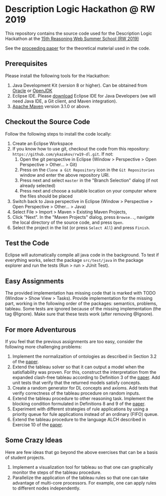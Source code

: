 # Description Logic Hackathon @ RW 2019
This repository contains the source code used for the Description Logic Hackathon at the 
[15th Reasoning Web Summer School (RW 2019)](https://rulemlrr19.inf.unibz.it/rw2019/)

See the [proceeding paper](https://doi.org/10.1007/978-3-030-31423-1_1) for the theoretical material used in the code.

## Prerequisites
Please install the following tools for the Hackathon:
1. Java Development Kit (version 8 or higher). Can be obtained from [Oracle](https://www.oracle.com/technetwork/java/javase/downloads) or [OpenJDK](https://openjdk.java.net/install/)
2. Eclipse IDE. Please [download](https://www.eclipse.org/downloads/) Eclipse IDE for Java Developers (we will need Java IDE, a Git client, and Maven integration).
3. [Apache Maven](https://maven.apache.org/) version 3.1.0 or above.

## Checkout the Source Code
Follow the following steps to install the code locally:
1. Create an Eclipse Workspace
2. If you know how to use git, checkout the code from this repository: `https://github.com/ykazakov/rw19-dl.git`.
  If not:
   1. Open the git perspective in Eclipse (Window > Perspective > Open Perspective > Other... > Git)
   2. Press on the `Clone a Git Repository` icon in the `Git Repositories` window and enter the above repository URI.
   3. Press next and select `master` in the "Branch Selection" dialog (if not already selected)
   4. Press next and choose a suitable location on your computer where the files should be placed
3. Switch back to Java perspective in Eclipse (Window > Perspective > Open Perspective > Other... > Java)
4. Select File > Import > Maven > Existing Maven Projects, 
5. Click "Next". In the "Maven Projects" dialog, press `Browse..`, navigate the local directory of the source code, and press `Open`.
6. Select the project in the list (or press `Select All`) and press `Finish`.

## Test the Code
Eclipse will automatically compile all java code in the background. 
To test if everything works, select the package `src/test/java` in the package explorer and run the tests (Run > run > JUnit Test).

## Easy Assignments
The provided implementation has missing code that is marked with TODO (Window > Show View > Tasks).
Provide implementation for the missing part, working in the following order of the packages: semantics, problems, tableau.
Some tests are ignored because of the missing implementation (the tag @Ignore). Make sure that these tests work (after removing @Ignore).

## For more Adventurous
If you feel that the previous assignments are too easy, consider the following more challenging problems:
1. Implement the normalizaition of ontologies as described in Section 3.2 of the [paper](https://doi.org/10.1007/978-3-030-31423-1_1).
2. Extend the tableau solver so that it can output a model when the satisfiability was proven. For this, construct the interpretation from the expanded clash-free tableau according to Definition 3 of the [paper](https://doi.org/10.1007/978-3-030-31423-1_1). Add unit tests that verify that the returned models satisfy concepts.
4. Create a random generator for DL concepts and axioms. Add tests that verify correctness of the tableau procedure on random inputs.
5. Extend the tableau procedure to other reasoning task. Implement the blocking condition formulated in Definitions 8 and 9 of the [paper](https://doi.org/10.1007/978-3-030-31423-1_1).
6. Experiment with different strategies of rule applications by using a priority queue for fule applications instead of an ordinary (FIFO) queue.
7. Extend the tableau procedure to the language ALCH described in Exercise 10 of the [paper](https://doi.org/10.1007/978-3-030-31423-1_1).

## Some Crazy Ideas
Here are few ideas that go beyond the above exercises that can be a basis of student projects.
1. Implement a visualization tool for tableau so that one can graphically monitor the steps of the tableau procedure.
2. Parallelize the application of the tableau rules so that one can take advantage of multi-core processors. For example, one can apply rules to different nodes independently.
